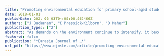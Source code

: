 ```yaml
---
title: "Promoting environmental education for primary school-aged students using digital technologies"
date: 2018-01-01
publishDate: 2021-08-03T04:08:08.862466Z
authors: ["J Buchanan", "K Pressick-Kilborn", "D Maher"]
publication_types: ["2"]
abstract: "As demands on the environment continue to intensify, it becomes increasingly urgent to act sustainably, responsibly and respectfully, to protect and restore environments. Digital technologies, including videoconferencing, mobile apps and virtual and augmented …"
featured: false
publication: "*Eurasia Journal of …*"
url_pdf: "https://www.ejmste.com/article/promoting-environmental-education-for-primary-school-aged-students-using-digital-technologies-5622"
---
```



